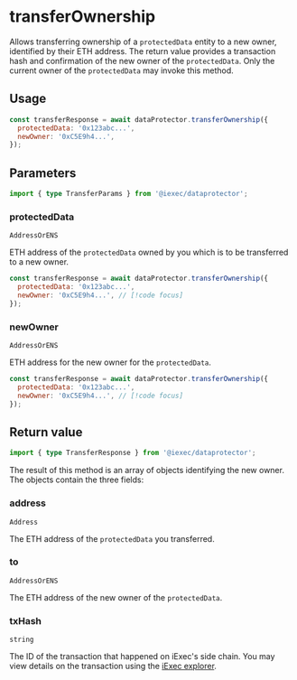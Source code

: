 # transferOwnership

Allows transferring ownership of a `protectedData` entity to a new owner,
identified by their ETH address. The return value provides a transaction hash
and confirmation of the new owner of the `protectedData`. Only the current owner
of the `protectedData` may invoke this method.

## Usage

```js
const transferResponse = await dataProtector.transferOwnership({
  protectedData: '0x123abc...',
  newOwner: '0xC5E9h4...',
});
```

## Parameters

```ts
import { type TransferParams } from '@iexec/dataprotector';
```

### protectedData

`AddressOrENS`

ETH address of the `protectedData` owned by you which is to be transferred to a
new owner.

```js
const transferResponse = await dataProtector.transferOwnership({
  protectedData: '0x123abc...',
  newOwner: '0xC5E9h4...', // [!code focus]
});
```

### newOwner

`AddressOrENS`

ETH address for the new owner for the `protectedData`.

```js
const transferResponse = await dataProtector.transferOwnership({
  protectedData: '0x123abc...',
  newOwner: '0xC5E9h4...', // [!code focus]
});
```

## Return value

```ts
import { type TransferResponse } from '@iexec/dataprotector';
```

The result of this method is an array of objects identifying the new owner. The
objects contain the three fields:

### address

`Address`

The ETH address of the `protectedData` you transferred.

### to

`AddressOrENS`

The ETH address of the new owner of the `protectedData`.

### txHash

`string`

The ID of the transaction that happened on iExec's side chain. You may view
details on the transaction using the [iExec explorer](https://explorer.iex.ec).
